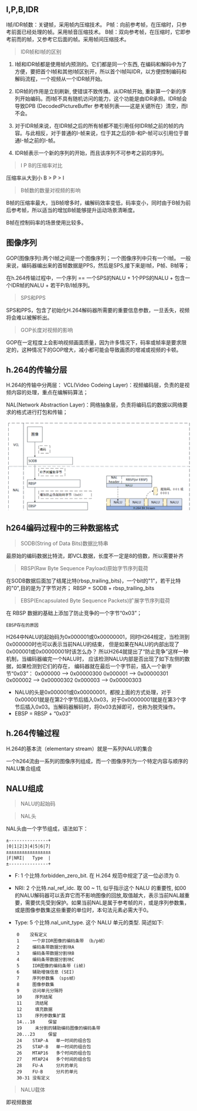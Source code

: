## I,P,B,IDR

I帧/IDR帧数：关键帧，采用帧内压缩技术。
P帧：向前参考帧，在压缩时，只参考前面已经处理的帧。采用帧音压缩技术。
B帧：双向参考帧，在压缩时，它即参考前而的帧，又参考它后面的帧。采用帧间压缩技术。

> IDR帧和I帧的区别

1. I帧和IDR帧都是使用帧内预测的。它们都是同一个东西, 在编码和解码中为了方便，要把首个I帧和其他I帧区别开，所以首个I帧叫IDR，以方便控制编码和解码流程，一个视频从一个IDR帧开始。

2. IDR帧的作用是立刻刷新, 使错误不致传播。从IDR帧开始, 重新算一个新的序列开始编码。而I帧不具有随机访问的能力，这个功能是由IDR承担。IDR帧会导致DPB (DecodedPictureBuffer 参考帧列表——这是关键所在）清空，而I不会。

3. 对于IDR帧来说，在IDR帧之后的所有帧都不能引用任何IDR帧之前的帧的内容。与此相反，对于普通的I-帧来说，位于其之后的B-和P-帧可以引用位于普通I-帧之前的I-帧。

4. IDR帧表示一个新的序列的开始，而且该序列不可参考之前的序列。

> I P B的压缩率对比

压缩率从大到小 B > P > I

> B帧数的数量对视频的影响

B帧的压缩率最大，当B帧增多时，编解码效率变低，码率变小，同时由于B帧为前后参考帧，所以适当的增加B帧能够提升运动场景清晰度。

B帧在控制码率的场景使用比较多。

## 图像序列

GOP(图像序列):两个I帧之间是一个图像序列；一个图像序列中只有一个I帧。
一般来说，编码器编出来的首帧数据是PPS，然后是SPS,接下来是I帧，P帧、B帧等；

在h.264传输过程中，一个序列 == 一个SPS的NALU + 1个PPS的NALU + 包含一个IDR帧的NALU + 若干P/B/I帧序列。

> SPS和PPS

SPS和PPS，包含了初始化H.264解码器所需要的重要信息参数，一旦丢失，视频将会难以被解析出。

> GOP长度对视频的影响

GOP在一定程度上会影响视频画面质量，因为许多情况下，码率或帧率是要求限定的，这种情况下的GOP增大，减小都可能会导致画质的增减或视频的卡顿。

## h.264的传输分层

H.264的传输中分两层：
VCL(Video Codeing Layer)：视频编码层，负责的是视频内容的处理，重点在编解码算法；

NAL(Network Abstraction Layer)：网络抽象层，负责将编码后的数据以网络要求的格式进行打包和传输；

![](../图片/h264功能分层.png)

## h264编码过程中的三种数据格式

> SODB(String of Data Bits)数据比特串

最原始的编码数据比特流，即VCL数据，长度不一定是8的倍数，所以需要补齐

> RBSP(Raw Byte Sequence Payload)原始字节序列载荷

在SODB数据后面加了结尾比特(rbsp_trailing_bits)，一个bit的"1"，若干比特的"0",目的是为了字节对齐；
RBSP = SODB + rbsp_trailing_bits

>EBSP(Encapsulated Byte Sequence Packets)扩展字节序列载荷

在 RBSP 数据的基础上添加了防止竞争的一个字节“0x03”；

`EBSP存在的原因`

H264中NALU的起始码为0x000001或0x00000001，同时H264规定，当检测到0x000000时也可以表示当前NALU的结束，
但是如果在NALU的内部出现了0x000001或0x00000001时该怎么办？
所以H264就提出了“防止竞争”这样一种机制，当编码器编完一个NALU时，
应该检测NALU内部是否出现了如下左侧的数据，如果检测到它们的存在，
编码器就在最后一个字节前，插入一个新字节“0x03”：
0x000000 --> 0x00000300
0x000001 --> 0x00000301
0x000002 --> 0x00000302
0x000003 --> 0x00000303


* NALU的头是0x000001或0x00000001，都按上面的方式处理，对于0x000001就是在第2个字节后插入0x03，对于0x00000001就是在第3个字节后插入0x03。当解码器解码时，将0x03去掉即可，也称为脱壳操作。
* EBSP = RBSP + “0x03”

## h.264传输过程

H.264的基本流（elementary stream）就是一系列NALU的集合

一个h264流由一系列的图像序列组成，而一个图像序列为一个特定内容与顺序的NALU集合组成

## NALU组成

> NALU的起始码

> NAL头

NAL头由一个字节组成，语法如下：

```
±---------------+
|0|1|2|3|4|5|6|7|
±±±±±±±±±±±±±±±±±
|F|NRI|   Type  |
±---------------+
```

* F: 1 个比特.forbidden_zero_bit. 在 H.264 规范中规定了这一位必须为 0.

* NRI: 2 个比特.nal_ref_idc. 取 00 ~ 11, 似乎指示这个 NALU 的重要性, 如00的NALU解码器可以丢弃它而不影响图像的回放,取值越大，表示当前NAL越重要，需要优先受到保护。如果当前NAL是属于参考帧的片，或是序列参数集，或是图像参数集这些重要的单位时，本句法元素必需大于0。

* Type: 5 个比特.nal_unit_type. 这个 NALU 单元的类型. 简述如下:

```
	0    没有定义
	1     一个非IDR图像的编码条带 （b/p帧）   
	2     编码条带数据分割块A 
	3     编码条带数据分割块B     
	4     编码条带数据分割块C   
	5     IDR图像的编码条带 (i帧)    
	6     辅助增强信息 (SEI) 
	7     序列参数集 （sps帧）
	8     图像参数集 
	9     访问单元分隔符 
	10     序列结尾 
	11     流结尾 
	12     填充数据 
	13     序列参数集扩展    
	14...18     保留      
	19     未分割的辅助编码图像的编码条带    
	20...23     保留      
	24    STAP-A   单一时间的组合包
	25    STAP-B   单一时间的组合包
	26    MTAP16   多个时间的组合包
	27    MTAP24   多个时间的组合包
	28    FU-A     分片的单元
	29    FU-B     分片的单元
	30-31 没有定义
```

> NALU载体

即视频数据